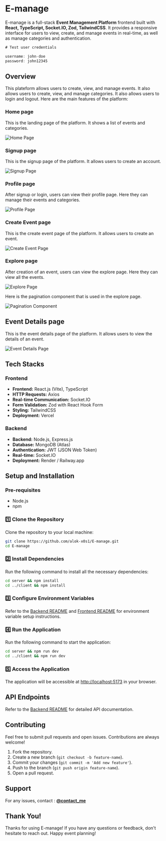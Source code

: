 # E-manage

E-manage is a full-stack **Event Management Platform** frontend built with **React, TypeScript, Socket.IO, Zod, TailwindCSS**. It provides a responsive interface for users to view, create, and manage events in real-time, as well as manage categories and authentication.

```js
# Test user credentials

username: john-doe
password: john12345
```

## Overview

This plateform allows users to create, view, and manage events. It also allows users to create, view, and manage categories. It also allows users to login and logout. Here are the main features of the platform:

### Home page

This is the landing page of the platform. It shows a list of events and categories.

![Home Page](/client/public/home.png)

### Signup page

This is the signup page of the platform. It allows users to create an account.

![Signup Page](/client/public/signup.png)

### Profile page

After signup or login, users can view their profile page. Here they can manage their events and categories.

![Profile Page](/client/public/profile.png)

### Create Event page

This is the create event page of the platform. It allows users to create an event.

![Create Event Page](/client/public/create-event.png)

### Explore page

After creation of an event, users can view the explore page. Here they can view all the events.

![Explore Page](/client/public/explore.png)

Here is the pagination component that is used in the explore page.

![Pagination Component](/client/public/explore2.png)

## Event Details page

This is the event details page of the platform. It allows users to view the details of an event.

![Event Details Page](/client/public/event-details.png)

## Tech Stacks

### Frontend

-   **Frontend:** React.js (Vite), TypeScript
-   **HTTP Requests:** Axios
-   **Real-time Communication:** Socket.IO
-   **Form Validation:** Zod with React Hook Form
-   **Styling:** TailwindCSS
-   **Deployment:** Vercel

### Backend

-   **Backend:** Node.js, Express.js
-   **Database:** MongoDB (Atlas)
-   **Authentication:** JWT (JSON Web Token)
-   **Real-time:** Socket.IO
-   **Deployment:** Render / Railway.app

## Setup and Installation

### Pre-requisites

-   Node.js
-   npm

### **1️⃣ Clone the Repository**

Clone the repository to your local machine:

```bash
git clone https://github.com/alok-x0s1/E-manage.git
cd E-manage
```

### **2️⃣ Install Dependencies**

Run the following command to install all the necessary dependencies:

```bash
cd server && npm install
cd ../client && npm install
```

### **3️⃣ Configure Environment Variables**

Refer to the [Backend README](/server/README.md) and [Frontend README](/client/README.md) for environment variable setup instructions.

### **4️⃣ Run the Application**

Run the following command to start the application:

```bash
cd server && npm run dev
cd ../client && npm run dev
```

### **5️⃣ Access the Application**

The application will be accessible at [http://localhost:5173](http://localhost:5173) in your browser.

## API Endpoints

Refer to the [Backend README](/server/README.md) for detailed API documentation.

## Contributing

Feel free to submit pull requests and open issues. Contributions are always welcome!

1. Fork the repository.
2. Create a new branch (`git checkout -b feature-name`).
3. Commit your changes (`git commit -m 'Add new feature'`).
4. Push to the branch (`git push origin feature-name`).
5. Open a pull request.

## Support

For any issues, contact : **[@contact_me](https://instagram.com/mr_x0s1)**

## Thank You!

Thanks for using E-manage! If you have any questions or feedback, don't hesitate to reach out. Happy event planning!
